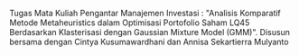 Tugas Mata Kuliah Pengantar Manajemen Investasi : "Analisis Komparatif Metode Metaheuristics
dalam Optimisasi Portofolio Saham LQ45 Berdasarkan
Klasterisasi dengan Gaussian Mixture Model (GMM)". Disusun bersama dengan Cintya Kusumawardhani dan Annisa Sekartierra Mulyanto
